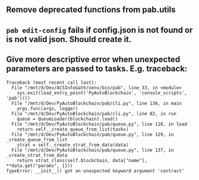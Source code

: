 ## Remove deprecated functions from pab.utils

## `pab edit-config` fails if config.json is not found or is not valid json. Should create it.

## Give more descriptive error when unexpected parameters are passed to tasks. E.g. traceback:
```
Traceback (most recent call last):
  File "/mnt/d/Dev/ACSInfoGath/venv/bin/pab", line 33, in <module>
    sys.exit(load_entry_point('PyAutoBlockchain', 'console_scripts', 'pab')())
  File "/mnt/d/Dev/PyAutoBlockchain/pab/cli.py", line 136, in main
    args.func(args, logger)
  File "/mnt/d/Dev/PyAutoBlockchain/pab/cli.py", line 82, in run
    queue = QueueLoader(blockchain).load()
  File "/mnt/d/Dev/PyAutoBlockchain/pab/queue.py", line 118, in load
    return self._create_queue_from_list(tasks)
  File "/mnt/d/Dev/PyAutoBlockchain/pab/queue.py", line 129, in _create_queue_from_list
    strat = self._create_strat_from_data(data)
  File "/mnt/d/Dev/PyAutoBlockchain/pab/queue.py", line 137, in _create_strat_from_data
    return strat_class(self.blockchain, data["name"], **data.get("params", {}))
TypeError: __init__() got an unexpected keyword argument 'contract'
```
